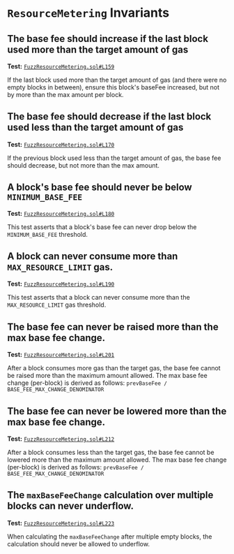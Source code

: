# `ResourceMetering` Invariants

## The base fee should increase if the last block used more than the target amount of gas
**Test:** [`FuzzResourceMetering.sol#L159`](../contracts/echidna/FuzzResourceMetering.sol#L159)

If the last block used more than the target amount of gas (and there were no empty blocks in between), ensure this block's baseFee increased, but not by more than the max amount per block. 


## The base fee should decrease if the last block used less than the target amount of gas
**Test:** [`FuzzResourceMetering.sol#L170`](../contracts/echidna/FuzzResourceMetering.sol#L170)

If the previous block used less than the target amount of gas, the base fee should decrease, but not more than the max amount. 


## A block's base fee should never be below `MINIMUM_BASE_FEE`
**Test:** [`FuzzResourceMetering.sol#L180`](../contracts/echidna/FuzzResourceMetering.sol#L180)

This test asserts that a block's base fee can never drop below the `MINIMUM_BASE_FEE` threshold. 


## A block can never consume more than `MAX_RESOURCE_LIMIT` gas.
**Test:** [`FuzzResourceMetering.sol#L190`](../contracts/echidna/FuzzResourceMetering.sol#L190)

This test asserts that a block can never consume more than the `MAX_RESOURCE_LIMIT` gas threshold. 


## The base fee can never be raised more than the max base fee change.
**Test:** [`FuzzResourceMetering.sol#L201`](../contracts/echidna/FuzzResourceMetering.sol#L201)

After a block consumes more gas than the target gas, the base fee cannot be raised more than the maximum amount allowed. The max base fee change (per-block) is derived as follows: `prevBaseFee / BASE_FEE_MAX_CHANGE_DENOMINATOR` 


## The base fee can never be lowered more than the max base fee change.
**Test:** [`FuzzResourceMetering.sol#L212`](../contracts/echidna/FuzzResourceMetering.sol#L212)

After a block consumes less than the target gas, the base fee cannot be lowered more than the maximum amount allowed. The max base fee change (per-block) is derived as follows: `prevBaseFee / BASE_FEE_MAX_CHANGE_DENOMINATOR` 


## The `maxBaseFeeChange` calculation over multiple blocks can never underflow.
**Test:** [`FuzzResourceMetering.sol#L223`](../contracts/echidna/FuzzResourceMetering.sol#L223)

When calculating the `maxBaseFeeChange` after multiple empty blocks, the calculation should never be allowed to underflow. 
